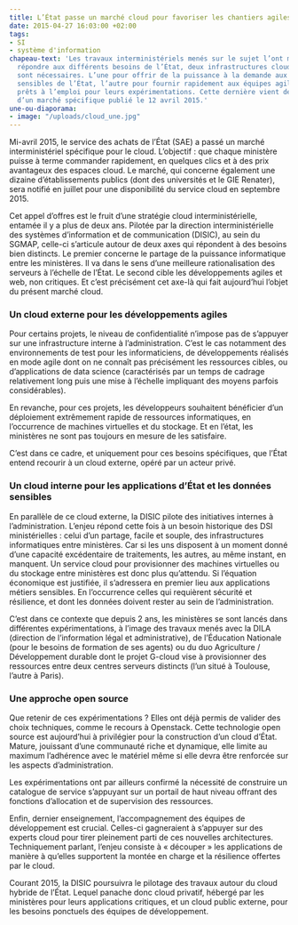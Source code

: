 ```yaml
---
title: L’État passe un marché cloud pour favoriser les chantiers agiles de l’administration
date: 2015-04-27 16:03:00 +02:00
tags:
- SI
- système d'information
chapeau-text: 'Les travaux interministériels menés sur le sujet l’ont montré : pour
  répondre aux différents besoins de l’État, deux infrastructures cloud distinctes
  sont nécessaires. L’une pour offrir de la puissance à la demande aux applications
  sensibles de l’État, l’autre pour fournir rapidement aux équipes agiles des espaces
  prêts à l’emploi pour leurs expérimentations. Cette dernière vient de faire l’objet
  d’un marché spécifique publié le 12 avril 2015.'
une-ou-diaporama:
- image: "/uploads/cloud_une.jpg"
---
```


Mi-avril 2015, le service des achats de l’État (SAE) a passé un marché interministériel spécifique pour le cloud. L’objectif : que chaque ministère puisse à terme commander rapidement, en quelques clics et à des prix avantageux des espaces cloud. Le marché, qui concerne également une dizaine d’établissements publics (dont des universités et le GIE Renater), sera notifié en juillet pour une disponibilité du service cloud en septembre 2015.

Cet appel d’offres est le fruit d’une stratégie cloud interministérielle, entamée il y a plus de deux ans. Pilotée par la direction interministérielle des systèmes d’information et de communication (DISIC), au sein du SGMAP, celle-ci s’articule autour de deux axes qui répondent à des besoins bien distincts. Le premier concerne le partage de la puissance informatique entre les ministères. Il va dans le sens d’une meilleure rationalisation des serveurs à l’échelle de l’État. Le second cible les développements agiles et web, non critiques. Et c’est précisément cet axe-là qui fait aujourd’hui l’objet du présent marché cloud.
<br>
### Un cloud externe pour les développements agiles

Pour certains projets, le niveau de confidentialité n’impose pas de s’appuyer sur une infrastructure interne à l’administration. C’est le cas notamment des environnements de test pour les informaticiens, de développements réalisés en mode agile dont on ne connaît pas précisément les ressources cibles, ou d’applications de data science (caractérisés par un temps de cadrage relativement long puis une mise à l’échelle impliquant des moyens parfois considérables).

En revanche, pour ces projets, les développeurs souhaitent bénéficier d’un déploiement extrêmement rapide de ressources informatiques, en l’occurrence de machines virtuelles et du stockage. Et en l’état, les ministères ne sont pas toujours en mesure de les satisfaire.

C’est dans ce cadre, et uniquement pour ces besoins spécifiques, que l’État entend recourir à un cloud externe, opéré par un acteur privé.
<br>
### Un cloud interne pour les applications d’État et les données sensibles

En parallèle de ce cloud externe, la DISIC pilote des initiatives internes à l’administration. L’enjeu répond cette fois à un besoin historique des DSI ministérielles : celui d’un partage, facile et souple, des infrastructures informatiques entre ministères. Car si les uns disposent à un moment donné d’une capacité excédentaire de traitements, les autres, au même instant, en manquent. Un service cloud pour provisionner des machines virtuelles ou du stockage entre ministères est donc plus qu’attendu. Si l’équation économique est justifiée, il s’adressera en premier lieu aux applications métiers sensibles. En l’occurrence celles qui requièrent sécurité et résilience, et dont les données doivent rester au sein de l’administration.

C’est dans ce contexte que depuis 2 ans, les ministères se sont lancés dans différentes expérimentations, à l’image des travaux menés avec la DILA (direction de l’information légal et administrative), de l’Éducation Nationale (pour le besoins de formation de ses agents) ou du duo Agriculture / Développement durable dont le projet G-cloud vise à provisionner des ressources entre deux centres serveurs distincts (l’un situé à Toulouse, l’autre à Paris).
<br>
### Une approche open source

Que retenir de ces expérimentations ? Elles ont déjà permis de valider des choix techniques, comme le recours à Openstack. Cette technologie open source est aujourd’hui à privilégier pour la construction d’un cloud d’État. Mature, jouissant d’une communauté riche et dynamique, elle limite au maximum l’adhérence avec le matériel même si elle devra être renforcée sur les aspects d’administration.

Les expérimentations ont par ailleurs confirmé la nécessité de construire un catalogue de service s’appuyant sur un portail de haut niveau offrant des fonctions d’allocation et de supervision des ressources.

Enfin, dernier enseignement, l’accompagnement des équipes de développement est crucial. Celles-ci gagneraient à s’appuyer sur des experts cloud pour tirer pleinement parti de ces nouvelles architectures. Techniquement parlant, l’enjeu consiste à « découper » les applications de manière à qu’elles supportent la montée en charge et la résilience offertes par le cloud.

Courant 2015, la DISIC poursuivra le pilotage des travaux autour du cloud hybride de l’État. Lequel panache donc cloud privatif, hébergé par les ministères pour leurs applications critiques, et un cloud public externe, pour les besoins ponctuels des équipes de développement. 
